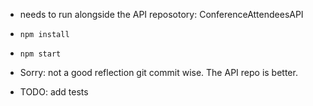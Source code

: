 * needs to run alongside the API reposotory: ConferenceAttendeesAPI
* `npm install`
* `npm start`

* Sorry: not a good reflection git commit wise. The API repo is better.
* TODO: add tests
